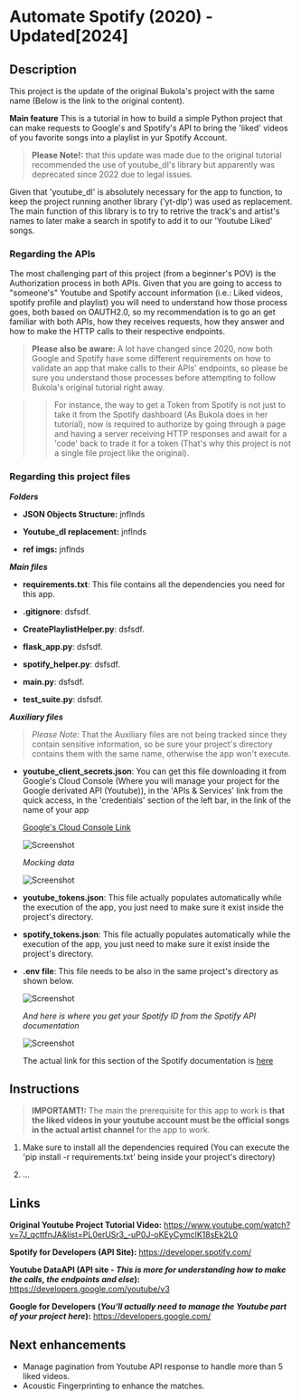 # Automate Spotify (2020) - Updated[2024]

## Description

This project is the update of the original Bukola's project with the same name (Below is the link to the original content). 

**Main feature**
This is a tutorial in how to build a simple Python project that can make requests to Google's and Spotify's API to bring the 'liked' videos of you favorite songs into a playlist in yur Spotify Account.

> __Please Note!:__ that this update was made due to the original tutorial recommended the use of youtube_dl's library but apparently was deprecated since 2022 due to legal issues.

Given that 'youtube_dl' is absolutely necessary for the app to function, to keep the project running another library ('yt-dlp') was used as replacement. The main function of this library is to try to retrive the track's and artist's names to later make a search in spotify to add it to our 'Youtube Liked' songs.


### Regarding the APIs

The most challenging part of this project (from a beginner's POV) is the Authorization process in both APIs. Given that you are going to access to "someone's" Youtube and Spotify account information (i.e.: Liked videos, spotify profile and playlist) you will need to understand how those process goes, both based on OAUTH2.0, so my recommendation is to go an get familiar with both APIs, how they receives requests, how they answer and how to make the HTTP calls to their respective endpoints.

> __Please also be aware:__ A lot have changed since 2020, now both Google and Spotify have some different requirements on how to validate an app that make calls to their APIs' endpoints, so please be sure you understand those processes before attempting to follow Bukola's original tutorial right away.

>> For instance, the way to get a Token from Spotify is not just to take it from the Spotify dashboard (As Bukola does in her tutorial), now is required to authorize by going through a page and having a server receiving HTTP responses and await for a 'code' back to trade it for a token (That's why this project is not a single file project like the original).


### Regarding this project files

**_Folders_**

- **JSON Objects Structure:** jnflnds

- **Youtube_dl replacement:** jnflnds

- **ref imgs:** jnflnds


**_Main files_**

- **requirements.txt**: This file contains all the dependencies you need for this app.

- **.gitignore**: dsfsdf.

- **CreatePlaylistHelper.py**: dsfsdf.

- **flask_app.py**: dsfsdf.

- **spotify_helper.py**: dsfsdf.

- **main.py**: dsfsdf.

- **test_suite.py**: dsfsdf.


**_Auxiliary files_**

> _Please Note:_ That the Auxiliary files are not being tracked since they contain sensitive information, so be sure your project's directory contains them with the same name, otherwise the app won't execute.

- **youtube_client_secrets.json**: You can get this file downloading it from Google's Cloud Console (Where you will manage your project for the Google derivated API (Youtube)), in the 'APIs & Services' link from the quick access, in the 'credentials' section of the left bar, in the link of the name of your app
    
    [Google's Cloud Console Link](https://console.cloud.google.com/)


    ![Screenshot](https://i.ibb.co/Q8R66TZ/Youtube-Client-ID-Client-Secret-ref.png)


    _Mocking data_
  
    ![Screenshot](https://i.ibb.co/C5QpwSD/youtube-client-example.png)


- **youtube_tokens.json**: This file actually populates automatically while the execution of the app, you just need to make sure it exist inside the project's directory.

- **spotify_tokens.json**: This file actually populates automatically while the execution of the app, you just need to make sure it exist inside the project's directory.

- **.env file**: This file needs to be also in the same project's directory as shown below.

    ![Screenshot](https://i.ibb.co/74y2XTP/env-example.png)


    _And here is where you get your Spotify ID from the Spotify API documentation_

    ![Screenshot](https://i.ibb.co/GWKg7p0/Spotify-user-ID-getting.png)

    The actual link for this section of the Spotify documentation is [here](https://developer.spotify.com/documentation/web-api/reference/get-current-users-profile)





## Instructions

> __IMPORTAMT!:__ The main the prerequisite for this app to work is **that the liked videos in your youtube account must be the official songs in the actual artist channel** for the app to work.

1. Make sure to install all the dependencies required (You can execute the 'pip install -r requirements.txt' being inside your project's directory)

2. ...



## Links


__Original Youtube Project Tutorial Video:__ https://www.youtube.com/watch?v=7J_qcttfnJA&list=PL0erUSr3_-uP0J-oKEyCymclK18sEk2L0

__Spotify for Developers (API Site):__ https://developer.spotify.com/

__Youtube DataAPI (API site - _This is more for understanding how to make the calls, the endpoints and else_):__ https://developers.google.com/youtube/v3

__Google for Developers (_You'll actually need to manage the Youtube part of your project here_):__ https://developers.google.com/




## Next enhancements

- Manage pagination from Youtube API response to handle more than 5 liked videos.
- Acoustic Fingerprinting to enhance the matches.

